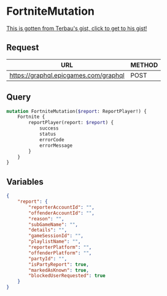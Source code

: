 # FortniteMutation

[This is gotten from Terbau's gist, click to get to his gist!](https://gist.github.com/Terbau/f36990a1d608f65645206835e708d488)

## Request
| URL | METHOD |
| - | - |
| https://graphql.epicgames.com/graphql | POST |

## Query
```graphql
mutation FortniteMutation($report: ReportPlayer!) {
    Fortnite {
        reportPlayer(report: $report) {
            success
            status
            errorCode
            errorMessage
        }
    }
}
```

## Variables
```json
{
    "report": {
        "reporterAccountId": "",
        "offenderAccountId": "",
        "reason": "",
        "subGameName": "",
        "details": "",
        "gameSessionId": "",
        "playlistName": "",
        "reporterPlatform": "",
        "offenderPlatform": "",
        "partyId": "",
        "isPartyReport": true,
        "markedAsKnown": true,
        "blockedUserRequested": true
    }
}
```